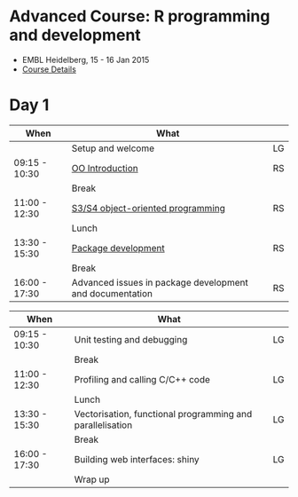 # Advanced Course: R programming and development

- EMBL Heidelberg, 15 - 16 Jan 2015
- [Course Details](http://www.dataprogrammers.net/embl_jan2015/)


#  Day 1

| When          | What                                           |     |
|---------------|------------------------------------------------|-----|
|               | Setup and welcome                                        | LG |
| 09:15 - 10:30 | [OO Introduction](./roo/roo.pdf)                         | RS |
|               | Break                                                    |    |
| 11:00 - 12:30 | [S3/S4 object-oriented programming](./roo/roo.pdf)       | RS |
|               | Lunch                                                    |    |
| 13:30 - 15:30 | [Package development](./RPackageDevelopment/rpd.pdf)     | RS |
|               | Break                                                    |    |
| 16:00 - 17:30 | Advanced issues in package development and documentation | RS |

| When          | What                                           |     |
|---------------|------------------------------------------------|-----|
| 09:15 - 10:30 | Unit testing and debugging                                | LG |
|               | Break                                                     |    |
| 11:00 - 12:30 | Profiling and calling C/C++ code                          | LG |
|               | Lunch                                                     |    |
| 13:30 - 15:30 | Vectorisation, functional programming and parallelisation | LG |
|               | Break                                                     |    |
| 16:00 - 17:30 | Building web interfaces: shiny                            | LG |
|               | Wrap up                                                   |    |
